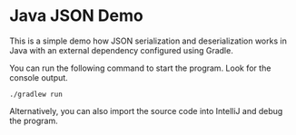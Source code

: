 # Java JSON Demo

This is a simple demo how JSON serialization and deserialization works in Java with an external dependency configured using Gradle.

You can run the following command to start the program. Look for the console output.

`./gradlew run`

Alternatively, you can also import the source code into IntelliJ and debug the program.
